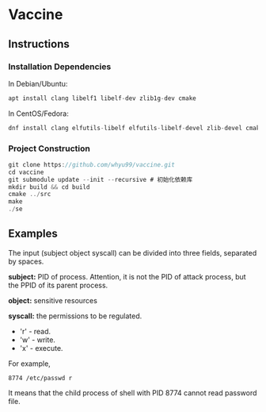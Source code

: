 # Vaccine

## Instructions

### Installation Dependencies

In Debian/Ubuntu:

```c
apt install clang libelf1 libelf-dev zlib1g-dev cmake
```

In CentOS/Fedora:

```c
dnf install clang elfutils-libelf elfutils-libelf-devel zlib-devel cmake
```

### Project Construction

```c
git clone https://github.com/whyu99/vaccine.git
cd vaccine
git submodule update --init --recursive # 初始化依赖库
mkdir build && cd build
cmake ../src
make
./se
```

## Examples

The input (subject object syscall) can be divided into three fields, separated by spaces.

**subject:** PID of process. Attention,  it is not the PID of attack process, but the PPID of its parent process.

**object:** sensitive resources

**syscall:** the permissions to be regulated. 

- 'r' - read.
- 'w' - write.
- 'x' - execute.



For example,

```
8774 /etc/passwd r
```

It means that the child process of shell with PID 8774 cannot read password file.

